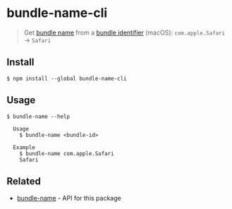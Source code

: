 # bundle-name-cli

> Get [bundle name](https://developer.apple.com/library/Mac/documentation/General/Reference/InfoPlistKeyReference/Articles/CoreFoundationKeys.html#//apple_ref/doc/plist/info/CFBundleName) from a [bundle identifier](https://developer.apple.com/library/Mac/documentation/General/Reference/InfoPlistKeyReference/Articles/CoreFoundationKeys.html#//apple_ref/doc/plist/info/CFBundleIdentifier) (macOS): `com.apple.Safari` → `Safari`

## Install

```
$ npm install --global bundle-name-cli
```

## Usage

```
$ bundle-name --help

  Usage
    $ bundle-name <bundle-id>

  Example
    $ bundle-name com.apple.Safari
    Safari
```

## Related

- [bundle-name](https://github.com/sindresorhus/bundle-name) - API for this package
